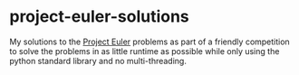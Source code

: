 # project-euler-solutions

My solutions to the [Project Euler](https://projecteuler.net/archives) problems as part of a friendly competition to solve the problems in as little runtime as possible while only using the python standard library and no multi-threading.
